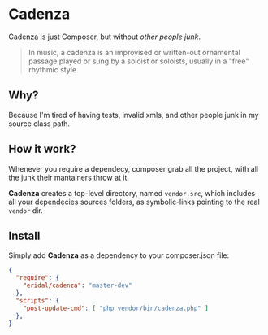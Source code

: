 Cadenza
=======
Cadenza is just Composer, but without _other people junk_.
> In music, a cadenza is an improvised or written-out ornamental passage played or sung by a soloist or soloists, usually in a "free" rhythmic style.

## Why?
Because I'm tired of having tests, invalid xmls, and other people junk in my source class path.

## How it work?
Whenever you require a dependecy, composer grab all the project, with all the junk
their mantainers throw at it.

**Cadenza** creates a top-level directory, named `vendor.src`, which includes all
your dependecies sources folders, as symbolic-links pointing to the real `vendor` dir.

## Install
Simply add **Cadenza** as a dependency to your composer.json file:

```json
{
  "require": {
    "eridal/cadenza": "master-dev"
  },
  "scripts": {
    "post-update-cmd": [ "php vendor/bin/cadenza.php" ]
  },
}
```
